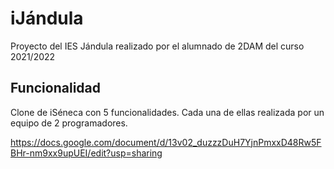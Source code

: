 # iJándula

Proyecto del IES Jándula realizado por el alumnado de 2DAM del curso 2021/2022

## Funcionalidad

Clone de iSéneca con 5 funcionalidades. Cada una de ellas realizada por un equipo de 2 programadores.

https://docs.google.com/document/d/13v02_duzzzDuH7YjnPmxxD48Rw5FBHr-nm9xx9upUEI/edit?usp=sharing